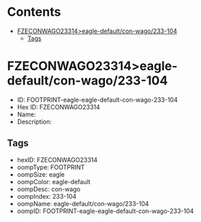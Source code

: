 



Contents
========

* [FZECONWAGO23314>eagle-default/con-wago/233-104](#fzeconwago23314eagle-defaultcon-wago233-104)
	* [Tags](#tags)

# FZECONWAGO23314>eagle-default/con-wago/233-104

- ID: FOOTPRINT-eagle-eagle-default-con-wago-233-104
- Hex ID: FZECONWAGO23314
- Name: 
- Description: 

## Tags

- hexID: FZECONWAGO23314
- oompType: FOOTPRINT
- oompSize: eagle
- oompColor: eagle-default
- oompDesc: con-wago
- oompIndex: 233-104
- oompName: eagle-default/con-wago/233-104
- oompID: FOOTPRINT-eagle-eagle-default-con-wago-233-104

